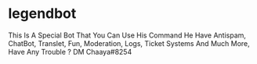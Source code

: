 # legendbot

This Is A Special Bot That You Can Use His Command
He Have Antispam, ChatBot, Translet, Fun, Moderation, Logs, Ticket Systems And Much More, Have Any Trouble ? DM Chaaya#8254
